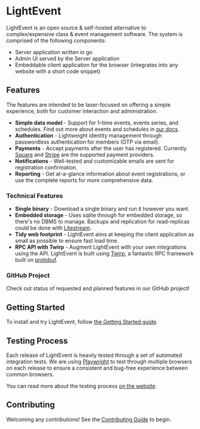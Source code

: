 # LightEvent

LightEvent is an open source & self-hosted alternative to complex/expensive class & event management software. The system is comprised of the following components:

* Server application written in go
* Admin UI served by the Server application
* Embeddable client application for the browser (integrates into any website with a short code snippet)

## Features

The features are intended to be laser-focused on offering a simple experience, both for customer interaction and administration.

* **Simple data model** - Support for 1-time events, events series, and schedules. Find out more about events and schedules in [our docs]().
* **Authentication** - Lightweight identity management through passwordless authentication for members (OTP via email).
* **Payments** - Accept payments after the user has registered. Currently [Square](https://squareup.com) and [Stripe](https://stripe.com/) are the supported payment providers.
* **Notifications** - Well-tested and customizable emails are sent for registration confirmation.
* **Reporting** - Get at-a-glance information about event registrations, or use the complete reports for more comprehensive data.

### Technical Features

* **Single binary** - Download a single binary and run it however you want.
* **Embedded storage** - Uses sqlite through for embedded storage, so there's no DBMS to manage. Backups and replication for read-replicas could be done with [Litestream](https://litestream.io/).
* **Tidy web footprint** - LightEvent aims at keeping the client application as small as possible to ensure fast load time.
* **RPC API with Twirp** - Augment LightEvent with your own integrations using the API. LightEvent is built using [Twirp](https://github.com/twitchtv/twirp), a fantastic RPC framework built on [protobuf](https://github.com/protocolbuffers/protobuf).

### GitHub Project

Check out status of requested and planned features in our GitHub project!

## Getting Started

To install and try LightEvent, follow [the Getting Started guide]().

## Testing Process

Each release of LightEvent is heavily tested through a set of automated integration tests. We are using [Playwright](https://playwright.dev/) to test through multiple browsers on each release to ensure a consistent and bug-free experience between common browsers.

You can read more about the testing process [on the website]().

## Contributing

Welcoming any contributions! See the [Contributing Guide](./CONTRIBUTING.md) to begin.
